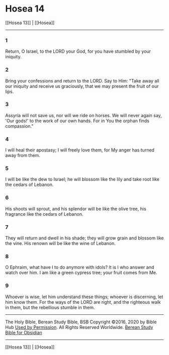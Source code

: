 # Hosea 14

[[Hosea 13]] | [[Hosea]]

---

### 1
Return, O Israel, to the LORD your God, for you have stumbled by your iniquity.

### 2
Bring your confessions and return to the LORD. Say to Him: "Take away all our iniquity and receive us graciously, that we may present the fruit of our lips.

### 3
Assyria will not save us, nor will we ride on horses. We will never again say, 'Our gods!' to the work of our own hands. For in You the orphan finds compassion."

### 4
I will heal their apostasy; I will freely love them, for My anger has turned away from them.

### 5
I will be like the dew to Israel; he will blossom like the lily and take root like the cedars of Lebanon.

### 6
His shoots will sprout, and his splendor will be like the olive tree, his fragrance like the cedars of Lebanon.

### 7
They will return and dwell in his shade; they will grow grain and blossom like the vine. His renown will be like the wine of Lebanon.

### 8
O Ephraim, what have I to do anymore with idols? It is I who answer and watch over him. I am like a green cypress tree; your fruit comes from Me.

### 9
Whoever is wise, let him understand these things; whoever is discerning, let him know them. For the ways of the LORD are right, and the righteous walk in them, but the rebellious stumble in them.

---

The Holy Bible, Berean Study Bible, BSB
Copyright ©2016, 2020 by Bible Hub
[Used by Permission](https://berean.bible/terms.htm). All Rights Reserved Worldwide.
[Berean Study Bible for Obsidian](https://github.com/gapmiss/berean-study-bible-for-obsidian)

---

[[Hosea 13]] | [[Hosea]]

